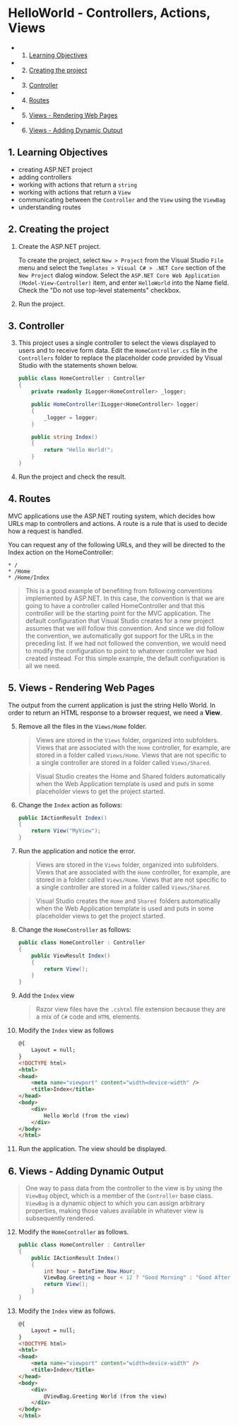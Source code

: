 # HelloWorld - Controllers, Actions, Views

<!-- vscode-markdown-toc -->
* 1. [Learning Objectives](#LearningObjectives)
* 2. [Creating the project](#Creatingtheproject)
* 3. [Controller](#Controller)
* 4. [Routes](#Routes)
* 5. [Views - Rendering Web Pages](#Views-RenderingWebPages)
* 6. [Views - Adding Dynamic Output](#Views-AddingDynamicOutput)

<!-- vscode-markdown-toc-config
	numbering=true
	autoSave=true
	/vscode-markdown-toc-config -->
<!-- /vscode-markdown-toc -->

##  1. <a name='LearningObjectives'></a>Learning Objectives
- creating ASP.NET project
- adding controllers
- working with actions that return a `string`
- working with actions that return a `View`
- communicating between the `Controller` and the `View` using the `ViewBag`
- understanding routes

##  2. <a name='Creatingtheproject'></a>Creating the project
1. Create the ASP.NET project. 
   
   To create the project, select `New > Project` from the Visual Studio `File` menu and select the `Templates > Visual C# > .NET Core` section of the `New Project` dialog window. Select the `ASP.NET Core Web Application (Model-View-Controller)` item, and enter `HelloWorld` into the Name field. Check the "Do not use top-level statements" checkbox.
2. Run the project.

##  3. <a name='Controller'></a>Controller

3. This project uses a single controller to select the views displayed to users and to receive form data. Edit the `HomeController.cs` file in the `Controllers` folder to replace the placeholder code provided by Visual Studio with the statements shown below.

    ``` c#
    public class HomeController : Controller
    {
        private readonly ILogger<HomeController> _logger;

        public HomeController(ILogger<HomeController> logger)
        {
            _logger = logger;
        }

        public string Index()
        {
            return "Hello World!";
        }
    }
     ```
4. Run the project and check the result.

##  4. <a name='Routes'></a>Routes

MVC applications use the ASP.NET routing system, which decides how URLs map to controllers and actions. A route is a rule that is used to decide how a request is handled. 

You can request any of the following URLs, and they will be directed to the Index action on the HomeController:
    
    * /
    * /Home
    * /Home/Index

> This is a good example of benefiting from following conventions implemented by ASP.NET. In this case, the convention is that we are going to have a controller called HomeController and that this controller will be the starting point for the MVC application. The default configuration that Visual Studio creates for a new project assumes that we will follow this convention. And since we did follow the convention, we automatically
got support for the URLs in the preceding list. If we had not followed the convention, we would need to modify the configuration to point to whatever controller we had created instead. For this simple example, the default configuration is all we need.

##  5. <a name='Views-RenderingWebPages'></a>Views - Rendering Web Pages
 
The output from the current application is just the string Hello World. In order to return an HTML response to a browser request, we need a **View**.

5. Remove all the files in the `Views/Home` folder.

    > Views are stored in the `Views` folder, organized into subfolders. Views that are associated with the `Home` controller, for example, are stored in a folder called `Views/Home`. Views that are not specific to a single controller are stored in a folder called `Views/Shared`.

    > Visual Studio creates the Home and Shared folders automatically when the  Web Application template is used and puts in some placeholder views to get the project started.

6. Change the `Index` action as follows:

    ```c#
	public IActionResult Index()
	{
		return View("MyView");
	}
    ```

7. Run the application and notice the error.

    > Views are stored in the `Views` folder, organized into subfolders. Views that are associated with the `Home` controller, for example, are stored in a folder called `Views/Home`. Views that are not specific to a single controller are stored in a folder called `Views/Shared`.

    > Visual Studio creates the `Home` and `Shared `folders automatically when the Web Application template is used and puts in some placeholder views to get the project started.

8. Change the `HomeController` as follows:

    ```c#
	public class HomeController : Controller
	{
		public ViewResult Index()
		{
			return View();
		}
	}
    ``` 
9. Add the `Index` view
    >Razor view files have the `.cshtml` file extension because they are a mix of `C#` code and `HTML` elements.

10. Modify the `Index` view as follows

    ```HTML
    @{
        Layout = null;
    }
    <!DOCTYPE html>
    <html>
    <head>
        <meta name="viewport" content="width=device-width" />
        <title>Index</title>
    </head>
    <body>
        <div>
            Hello World (from the view)
        </div>
    </body>
    </html>
    ```
11. Run the application. The view should be displayed.

##  6. <a name='Views-AddingDynamicOutput'></a>Views - Adding Dynamic Output

> One way to pass data from the controller to the view is by using the `ViewBag` object, which is a member of the `Controller` base class. `ViewBag` is a dynamic object to which you can assign arbitrary properties, making those values available in whatever view is subsequently rendered. 

12. Modify the `HomeController` as follows.

    ```C#
    public class HomeController : Controller
    {
        public IActionResult Index()
        {
            int hour = DateTime.Now.Hour;
            ViewBag.Greeting = hour < 12 ? "Good Morning" : "Good Afternoon";
            return View();
        }
    }
    ```

13. Modify the `Index` view as follows.

    ```HTML
    @{
        Layout = null;
    }
    <!DOCTYPE html>
    <html>
    <head>
        <meta name="viewport" content="width=device-width" />
        <title>Index</title>
    </head>
    <body>
        <div>
            @ViewBag.Greeting World (from the view)
        </div>
    </body>
    </html>
    ```
